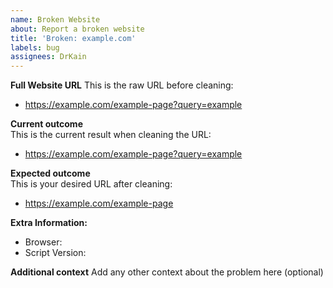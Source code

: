 ```yaml
---
name: Broken Website
about: Report a broken website
title: 'Broken: example.com'
labels: bug
assignees: DrKain
---
```


**Full Website URL**
This is the raw URL before cleaning:

-   https://example.com/example-page?query=example

**Current outcome**  
This is the current result when cleaning the URL:

-   https://example.com/example-page?query=example

**Expected outcome**  
This is your desired URL after cleaning:

-   https://example.com/example-page

**Extra Information:**

-   Browser:
-   Script Version:

**Additional context**
Add any other context about the problem here (optional)
